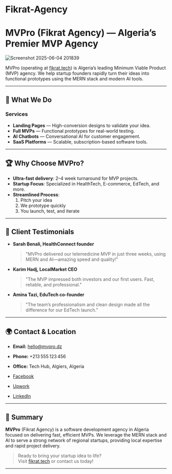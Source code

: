 # Fikrat-Agency
# MVPro (Fikrat Agency) — Algeria’s Premier MVP Agency

![Screenshot 2025-06-04 201839](https://github.com/user-attachments/assets/c26e9998-bd8d-4be4-9e82-5ebee57c0be6)


MVPro (operating at [fikrat.tech](https://fikrat.tech)) is Algeria’s leading Minimum Viable Product (MVP) agency. We help startup founders rapidly turn their ideas into functional prototypes using the MERN stack and modern AI tools.

---

## 🚀 What We Do

### Services

- **Landing Pages** — High-conversion designs to validate your idea.
- **Full MVPs** — Functional prototypes for real-world testing.
- **AI Chatbots** — Conversational AI for customer engagement.
- **SaaS Platforms** — Scalable, subscription-based software tools.

---

## 🏆 Why Choose MVPro?

- **Ultra-fast delivery**: 2–4 week turnaround for MVP projects.
- **Startup Focus**: Specialized in HealthTech, E-commerce, EdTech, and more.
- **Streamlined Process**:
  1. Pitch your idea
  2. We prototype quickly
  3. You launch, test, and iterate

---

## 💼 Client Testimonials

- **Sarah Benali, HealthConnect founder**
  > "MVPro delivered our telemedicine MVP in just three weeks, using MERN and AI—amazing speed and quality!"
- **Karim Hadj, LocalMarket CEO**
  > "The MVP impressed both investors and our first users. Fast, reliable, and professional."
- **Amina Tazi, EduTech co-founder**
  > "The team’s professionalism and clean design made all the difference for our EdTech launch."

---

## 🌍 Contact & Location

- **Email:** [hello@mvpro.dz](mailto:hello@mvpro.dz)
- **Phone:** +213 555 123 456
- **Office:** Tech Hub, Algiers, Algeria

- [Facebook](https://facebook.com)
- [Upwork](https://upwork.com)
- [LinkedIn](https://ca.linkedin.com)

---

## 📝 Summary

**MVPro** (Fikrat Agency) is a software development agency in Algeria focused on delivering fast, efficient MVPs. We leverage the MERN stack and AI to serve a strong network of regional startups, providing local expertise and rapid project delivery.

> Ready to bring your startup idea to life?  
> Visit [fikrat.tech](https://fikrat.tech) or contact us today!

---

